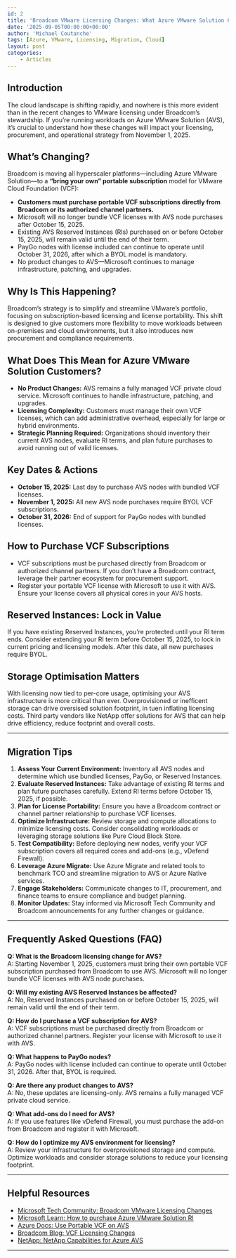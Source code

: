 ```yaml
---
id: 2
title: 'Broadcom VMware Licensing Changes: What Azure VMware Solution Customers Need to Know'
date: '2025-09-05T00:00:00+00:00'
author: 'Michael Coutanche'
tags: [Azure, VMware, Licensing, Migration, Cloud]
layout: post
categories:
    - Articles
---
```


## Introduction

The cloud landscape is shifting rapidly, and nowhere is this more evident than in the recent changes to VMware licensing under Broadcom’s stewardship. If you’re running workloads on Azure VMware Solution (AVS), it’s crucial to understand how these changes will impact your licensing, procurement, and operational strategy from November 1, 2025.

## What’s Changing?

Broadcom is moving all hyperscaler platforms—including Azure VMware Solution—to a **“bring your own” portable subscription** model for VMware Cloud Foundation (VCF):

- **Customers must purchase portable VCF subscriptions directly from Broadcom or its authorized channel partners.**
- Microsoft will no longer bundle VCF licenses with AVS node purchases after October 15, 2025.
- Existing AVS Reserved Instances (RIs) purchased on or before October 15, 2025, will remain valid until the end of their term.
- PayGo nodes with license included can continue to operate until October 31, 2026, after which a BYOL model is mandatory.
- No product changes to AVS—Microsoft continues to manage infrastructure, patching, and upgrades.

## Why Is This Happening?

Broadcom’s strategy is to simplify and streamline VMware’s portfolio, focusing on subscription-based licensing and license portability. This shift is designed to give customers more flexibility to move workloads between on-premises and cloud environments, but it also introduces new procurement and compliance requirements.

## What Does This Mean for Azure VMware Solution Customers?

- **No Product Changes:** AVS remains a fully managed VCF private cloud service. Microsoft continues to handle infrastructure, patching, and upgrades.
- **Licensing Complexity:** Customers must manage their own VCF licenses, which can add administrative overhead, especially for large or hybrid environments.
- **Strategic Planning Required:** Organizations should inventory their current AVS nodes, evaluate RI terms, and plan future purchases to avoid running out of valid licenses.

## Key Dates & Actions

- **October 15, 2025:** Last day to purchase AVS nodes with bundled VCF licenses.
- **November 1, 2025:** All new AVS node purchases require BYOL VCF subscriptions.
- **October 31, 2026:** End of support for PayGo nodes with bundled licenses.

## How to Purchase VCF Subscriptions

- VCF subscriptions must be purchased directly from Broadcom or authorized channel partners. If you don’t have a Broadcom contract, leverage their partner ecosystem for procurement support.
- Register your portable VCF license with Microsoft to use it with AVS. Ensure your license covers all physical cores in your AVS hosts.

## Reserved Instances: Lock in Value

If you have existing Reserved Instances, you’re protected until your RI term ends. Consider extending your RI term before October 15, 2025, to lock in current pricing and licensing models. After this date, all new purchases require BYOL.

## Storage Optimisation Matters

With licensing now tied to per-core usage, optimising your AVS infrastructure is more critical than ever. Overprovisioned or inefficent storage can drive oversised solution footprint, in tuen inflating licensing costs. Third party vendors like NetApp offer solutions for AVS that can help drive efficiency, reduce footprint and overall costs.

---

## Migration Tips

1. **Assess Your Current Environment:** Inventory all AVS nodes and determine which use bundled licenses, PayGo, or Reserved Instances.
2. **Evaluate Reserved Instances:** Take advantage of existing RI terms and plan future purchases carefully. Extend RI terms before October 15, 2025, if possible.
3. **Plan for License Portability:** Ensure you have a Broadcom contract or channel partner relationship to purchase VCF licenses.
4. **Optimize Infrastructure:** Review storage and compute allocations to minimize licensing costs. Consider consolidating workloads or leveraging storage solutions like Pure Cloud Block Store.
5. **Test Compatibility:** Before deploying new nodes, verify your VCF subscription covers all required cores and add-ons (e.g., vDefend Firewall).
6. **Leverage Azure Migrate:** Use Azure Migrate and related tools to benchmark TCO and streamline migration to AVS or Azure Native services.
7. **Engage Stakeholders:** Communicate changes to IT, procurement, and finance teams to ensure compliance and budget planning.
8. **Monitor Updates:** Stay informed via Microsoft Tech Community and Broadcom announcements for any further changes or guidance.

---

## Frequently Asked Questions (FAQ)

**Q: What is the Broadcom licensing change for AVS?**  
A: Starting November 1, 2025, customers must bring their own portable VCF subscription purchased from Broadcom to use AVS. Microsoft will no longer bundle VCF licenses with AVS node purchases.

**Q: Will my existing AVS Reserved Instances be affected?**  
A: No, Reserved Instances purchased on or before October 15, 2025, will remain valid until the end of their term.

**Q: How do I purchase a VCF subscription for AVS?**  
A: VCF subscriptions must be purchased directly from Broadcom or authorized channel partners. Register your license with Microsoft to use it with AVS.

**Q: What happens to PayGo nodes?**  
A: PayGo nodes with license included can continue to operate until October 31, 2026. After that, BYOL is required.

**Q: Are there any product changes to AVS?**  
A: No, these updates are licensing-only. AVS remains a fully managed VCF private cloud service.

**Q: What add-ons do I need for AVS?**  
A: If you use features like vDefend Firewall, you must purchase the add-on from Broadcom and register it with Microsoft.

**Q: How do I optimize my AVS environment for licensing?**  
A: Review your infrastructure for overprovisioned storage and compute. Optimize workloads and consider storage solutions to reduce your licensing footprint.

---

## Helpful Resources

- [Microsoft Tech Community: Broadcom VMware Licensing Changes](https://techcommunity.microsoft.com/blog/azuremigrationblog/broadcom-vmware-licensing-changes-what-azure-vmware-solution-customers-need-to-k/4448784)
- [Microsoft Learn: How to purchase Azure VMware Solution RI](https://learn.microsoft.com/en-us/azure/azure-vmware/reserved-instance)
- [Azure Docs: Use Portable VCF on AVS](https://learn.microsoft.com/en-us/azure/azure-vmware/vmware-cloud-foundations-license-portability)
- [Broadcom Blog: VCF Licensing Changes](https://blogs.vmware.com/cloud-foundation/2025/08/29/vmware-cloud-foundation-cloud-on-your-terms/)
- [NetApp: NetApp Capabilities for Azure AVS](https://docs.netapp.com/us-en/netapp-solutions-cloud/vmware/vmw-azure-avs-overview.html#config)

---

